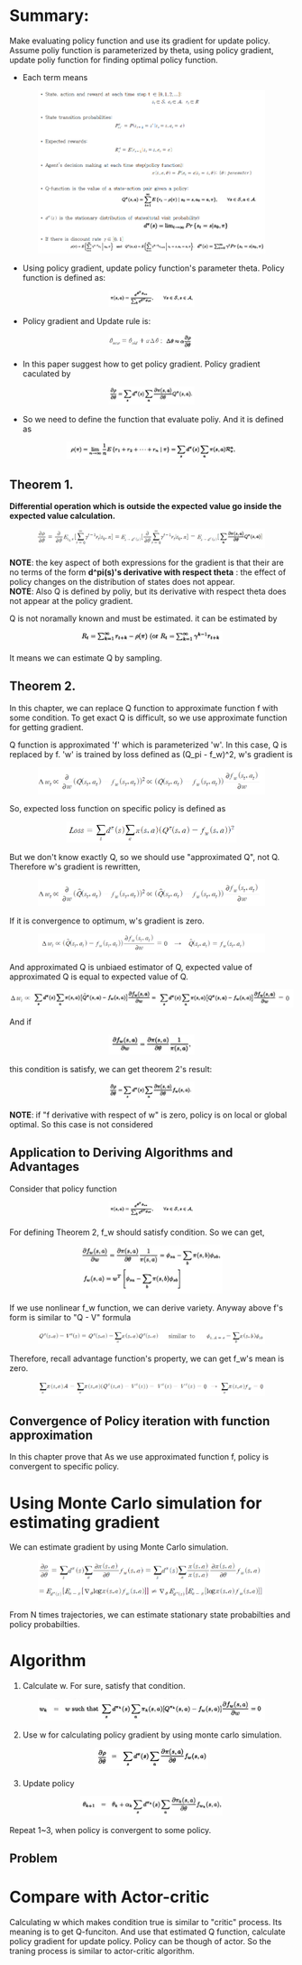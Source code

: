 # Summary:
Make evaluating policy function and use its gradient for update policy. Assume poliy function is parameterized by theta, using policy gradient, update poliy function for finding 
optimal policy function.

* Each term means
<p align="center"> <img src="./img/terms.png" alt="MLE" width="80%" height="80%"/> </p>

* Using policy gradient, update policy function's parameter theta. Policy function is defined as:
<p align="center"> <img src="./img/policy.png" alt="MLE" width="30%" height="30%"/> </p> 

* Policy gradient and Update rule is:
<p align="center"> <img src="./img/update.png" alt="MLE" width="30%" height="30%"/> </p>

* In this paper suggest how to get policy gradient. Policy gradient caculated by
<p align="center"> <img src="./img/PG.png" alt="MLE" width="30%" height="30%"/> </p>

* So we need to define the function that evaluate poliy. And it is defined as
<p align="center"> <img src="./img/eval.png" alt="MLE" width="60%" height="60%"/> </p>


## Theorem 1.
**Differential operation which is outside the expected value go inside the expected value calculation.**
<p align="center"> <img src="./img/theorem1.png" alt="MLE" width="80%" height="80%"/> </p>
  
**NOTE**: the key aspect of both expressions for the gradient is that their are no terms of the form **d^pi(s)'s derivative with respect theta** : the effect of policy changes on the distribution of states does not appear.   
**NOTE**: Also Q is defined by poliy, but its derivative with respect theta does not appear at the policy gradient. 

Q is not noramally known and must be estimated. it can be estimated by
<p align="center"> <img src="./img/reward.png" alt="MLE" width="50%" height="50%"/> </p>
It means we can estimate Q by sampling.


## Theorem 2.
In this chapter, we can replace Q function to approximate function f with some condition. To get exact Q is difficult, so we use approximate function for getting gradient.

Q function is approximated 'f' which is parameterized 'w'.  In this case, Q is replaced by f. 'w' is trained by loss defined as (Q_pi - f_w)^2, w's gradient is 
<p align="center"> <img src="./img/gradient.png" alt="MLE" width="80%" height="80%"/> </p>

So, expected loss function on specific policy is defined as 
<p align="center"> <img src="./img/Loss.png" alt="MLE" width="60%" height="60%"/> </p>

But we don't know exactly Q, so we should use "approximated Q", not Q. Therefore w's gradient is rewritten, 
<p align="center"> <img src="./img/new_gradient.png" alt="MLE" width="80%" height="80%"/> </p>

If it is convergence to optimum, w's gradient is zero. 
<p align="center"> <img src="./img/local.png" alt="MLE" width="80%" height="80%"/> </p>

And approximated Q is unbiaed estimator of Q, expected value of approximated Q is equal to expected value of Q.
<p align="center"> <img src="./img/bias.png" alt="MLE" width="100%" height="100%"/> </p>

And if 
<p align="center"> <img src="./img/condition.png" alt="MLE" width="30%" height="30%"/> </p>
this condition is satisfy, we can get theorem 2's result: 
<p align="center"> <img src="./img/result.png" alt="MLE" width="30%" height="30%"/> </p>

**NOTE**: if "f derivative with respect of w" is zero, policy is on local or global optimal. So this case is not considered

## Application to Deriving Algorithms and Advantages
Consider that policy function
<p align="center"> <img src="./img/policy.png" alt="MLE" width="30%" height="30%"/> </p>

For defining Theorem 2, f_w should satisfy condition. So we can get,
<p align="center"> <img src="./img/Fgradient.png" alt="MLE" width="50%" height="50%"/> </p>

If we use nonlinear f_w function, we can derive variety. Anyway above f's form is similar to "Q - V" formula
<p align="center"> <img src="./img/advantage.png" alt="MLE" width="80%" height="80%"/> </p>

Therefore, recall advantage function's property, we can get f_w's mean is zero.
<p align="center"> <img src="./img/inference.png" alt="MLE" width="80%" height="80%"/> </p>

## Convergence of Policy iteration with function approximation
In this chapter prove that As we use approximated function f, policy is convergent to specific policy.

# Using Monte Carlo simulation for estimating gradient
We can estimate gradient by using Monte Carlo simulation. 
<p align="center"> <img src="./img/monte.png" alt="MLE" width="80%" height="80%"/> </p>

From N times trajectories, we can estimate stationary state probabilties and policy probabilties.

# Algorithm  
1) Calculate w. For sure, satisfy that condition.
<p align="center"> <img src="./img/w.png" alt="MLE" width="80%" height="80%"/> </p>

2) Use w for calculating policy gradient by using monte carlo simulation.
<p align="center"> <img src="./img/policygradient.png" alt="MLE" width="40%" height="40%"/> </p>

3) Update policy
<p align="center"> <img src="./img/updaterule.png" alt="MLE" width="50%" height="50%"/> </p>

Repeat 1~3, when policy is convergent to some policy.

## Problem

# Compare with Actor-critic
Calculating w which makes condition true is similar to "critic" process. Its meaning is to get Q-funciton. And use that estimated Q function, calculate policy gradient
for update policy. Policy can be though of actor. So the traning process is similar to actor-critic algorithm.
